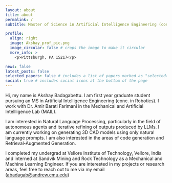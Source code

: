 ```yaml
---
layout: about
title: about
permalink: /
subtitle: Master of Science in Artificial Intelligence Engineering (conc. in Robotics) @ Carnegie Mellon University

profile:
  align: right
  image: Akshay_prof_pic.png
  image_circular: false # crops the image to make it circular
  more_info: >
    <p>Pittsburgh, PA 15217</p>

news: false
latest_posts: false
selected_papers: false # includes a list of papers marked as "selected={true}"
social: true # includes social icons at the bottom of the page
---
```


Hi, my name is Akshay Badagabettu. I am first year graduate student pursuing an MS in Artificial Intelligence Engineering (conc. in Robotics). I work with Dr. Amir Barati Farimani in the Mechanical and Artificial Intellligence Lab (MAIL).

I am interested in Natural Language Processing, particularly in the field of autonomous agents and iterative refining of outputs produced by LLMs. I am currently working on generating 3D CAD models using only natural language prompts. I am also interested in the areas of code generation and Retrieval-Augmented Generation.

I completed my undergrad at Vellore Institute of Technology, Vellore, India and interned at Sandvik Mining and Rock Technology as a Mechanical and Machine Learning Engineer. If you are interested in my projects or research areas, feel free to reach out to me via my email (abadagab@andrew.cmu.edu)

